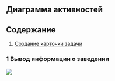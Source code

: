 ## Диаграмма активностей

## Содержание 
1. [Создание карточки задачи](#1)

### 1 Вывод информации о заведении <a name="1"></a>
![](https://github.com/NikitaMirosha/BarTraveler/blob/master/Documents/Diagrams/Activities/activity.png)

